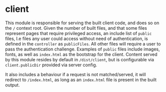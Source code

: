 # client

This module is responsible for serving the built client code, and does so on the `/` context root. Given the number of built files, and that some files represent pages that require privileged access, an include list of `public` files, I.e files any user could access without need of authentication, is defined in the `controller` as `publicFiles`. All other files will require a user to pass the authentication challenge. Examples of `public` files include images, fonts, as well as `index.html` as the bootstrap for the client. Content served by this module resides by default in `/dist/client`, but is configurable via `client.publicDir` provided via server config.

It also includes a behaviour if a request is not matched/served, it will redirect to `/index.html`, as long as an `index.html` file is present in the built output.
